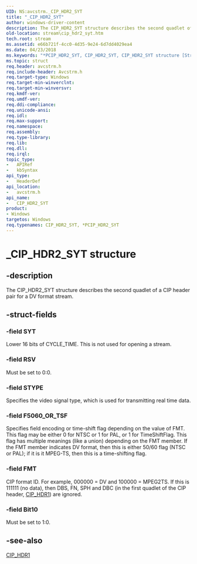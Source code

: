 ```yaml
---
UID: NS:avcstrm._CIP_HDR2_SYT
title: "_CIP_HDR2_SYT"
author: windows-driver-content
description: The CIP_HDR2_SYT structure describes the second quadlet of a CIP header pair for a DV format stream.
old-location: stream\cip_hdr2_syt.htm
tech.root: stream
ms.assetid: e66b721f-4cc0-4d35-9e24-6d7dd4029ea4
ms.date: 04/23/2018
ms.keywords: "*PCIP_HDR2_SYT, CIP_HDR2_SYT, CIP_HDR2_SYT structure [Streaming Media Devices], PCIP_HDR2_SYT, PCIP_HDR2_SYT structure pointer [Streaming Media Devices], _CIP_HDR2_SYT, avcsref_1ea551ca-5d40-4bc3-bc54-b736fd6a2b23.xml, avcstrm/CIP_HDR2_SYT, avcstrm/PCIP_HDR2_SYT, stream.cip_hdr2_syt"
ms.topic: struct
req.header: avcstrm.h
req.include-header: Avcstrm.h
req.target-type: Windows
req.target-min-winverclnt: 
req.target-min-winversvr: 
req.kmdf-ver: 
req.umdf-ver: 
req.ddi-compliance: 
req.unicode-ansi: 
req.idl: 
req.max-support: 
req.namespace: 
req.assembly: 
req.type-library: 
req.lib: 
req.dll: 
req.irql: 
topic_type:
-	APIRef
-	kbSyntax
api_type:
-	HeaderDef
api_location:
-	avcstrm.h
api_name:
-	CIP_HDR2_SYT
product:
- Windows
targetos: Windows
req.typenames: CIP_HDR2_SYT, *PCIP_HDR2_SYT
---
```


# _CIP_HDR2_SYT structure


## -description


The CIP_HDR2_SYT structure describes the second quadlet of a CIP header pair for a DV format stream.


## -struct-fields




### -field SYT

Lower 16 bits of CYCLE_TIME. This is not used for opening a stream.


### -field RSV

Must be set to 0:0.


### -field STYPE

Specifies the video signal type, which is used for transmitting real time data.


### -field F5060_OR_TSF

Specifies field encoding or time-shift flag depending on the value of FMT. This flag may be either 0 for NTSC or 1 for PAL, or 1 for TimeShiftFlag. This flag has multiple meanings (like a union) depending on the FMT member. If the FMT member indicates DV format, then this is either 50/60 flag (NTSC or PAL); if it is it MPEG-TS, then this is a time-shifting flag.


### -field FMT

CIP format ID. For example, 000000 = DV and 100000 = MPEG2TS. If this is 111111 (no data), then DBS, FN, SPH and DBC (in the first quadlet of the CIP header, <a href="https://msdn.microsoft.com/library/windows/hardware/ff557668">CIP_HDR1</a>) are ignored.


### -field Bit10

Must be set to 1:0.


## -see-also




<a href="https://msdn.microsoft.com/library/windows/hardware/ff557668">CIP_HDR1</a>
 

 

